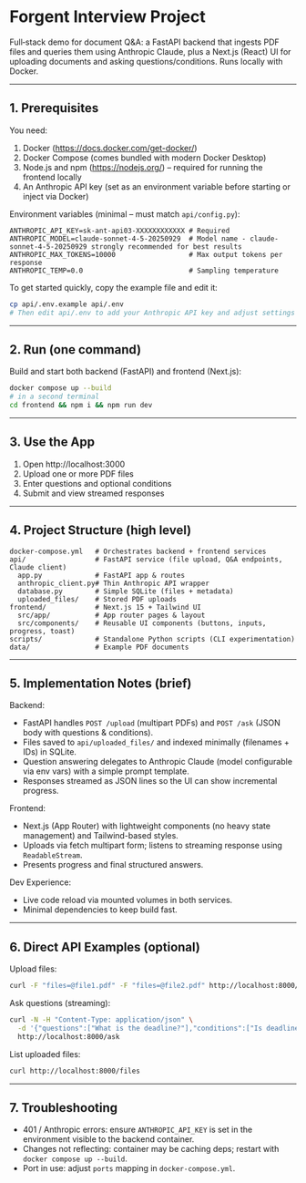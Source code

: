# Forgent Interview Project

Full‑stack demo for document Q&A: a FastAPI backend that ingests PDF files and queries them using Anthropic Claude, plus a Next.js (React) UI for uploading documents and asking questions/conditions. Runs locally with Docker.

---
## 1. Prerequisites
You need:
1. Docker (https://docs.docker.com/get-docker/)
2. Docker Compose (comes bundled with modern Docker Desktop)
3. Node.js and npm (https://nodejs.org/) – required for running the frontend locally
4. An Anthropic API key (set as an environment variable before starting or inject via Docker)

Environment variables (minimal – must match `api/config.py`):
```
ANTHROPIC_API_KEY=sk-ant-api03-XXXXXXXXXXXX # Required  
ANTHROPIC_MODEL=claude-sonnet-4-5-20250929  # Model name - claude-sonnet-4-5-20250929 strongly recommended for best results
ANTHROPIC_MAX_TOKENS=10000                  # Max output tokens per response  
ANTHROPIC_TEMP=0.0                          # Sampling temperature  
```
To get started quickly, copy the example file and edit it:
```bash
cp api/.env.example api/.env
# Then edit api/.env to add your Anthropic API key and adjust settings if needed
```

---
## 2. Run (one command)
Build and start both backend (FastAPI) and frontend (Next.js):
```bash
docker compose up --build
# in a second terminal
cd frontend && npm i && npm run dev

```
---
## 3. Use the App
1. Open http://localhost:3000
2. Upload one or more PDF files
3. Enter questions and optional conditions
4. Submit and view streamed responses

---
## 4. Project Structure (high level)
```
docker-compose.yml   # Orchestrates backend + frontend services
api/                 # FastAPI service (file upload, Q&A endpoints, Claude client)
  app.py             # FastAPI app & routes
  anthropic_client.py# Thin Anthropic API wrapper
  database.py        # Simple SQLite (files + metadata)
  uploaded_files/    # Stored PDF uploads
frontend/            # Next.js 15 + Tailwind UI
  src/app/           # App router pages & layout
  src/components/    # Reusable UI components (buttons, inputs, progress, toast)
scripts/             # Standalone Python scripts (CLI experimentation)
data/                # Example PDF documents
```

---
## 5. Implementation Notes (brief)
Backend:
* FastAPI handles `POST /upload` (multipart PDFs) and `POST /ask` (JSON body with questions & conditions).
* Files saved to `api/uploaded_files/` and indexed minimally (filenames + IDs) in SQLite.
* Question answering delegates to Anthropic Claude (model configurable via env vars) with a simple prompt template.
* Responses streamed as JSON lines so the UI can show incremental progress.

Frontend:
* Next.js (App Router) with lightweight components (no heavy state management) and Tailwind-based styles.
* Uploads via fetch multipart form; listens to streaming response using `ReadableStream`.
* Presents progress and final structured answers.

Dev Experience:
* Live code reload via mounted volumes in both services.
* Minimal dependencies to keep build fast.

---
## 6. Direct API Examples (optional)
Upload files:
```bash
curl -F "files=@file1.pdf" -F "files=@file2.pdf" http://localhost:8000/upload
```

Ask questions (streaming):
```bash
curl -N -H "Content-Type: application/json" \
  -d '{"questions":["What is the deadline?"],"conditions":["Is deadline before Dec 31?"],"file_ids":["uuid1","uuid2"]}' \
  http://localhost:8000/ask
```

List uploaded files:
```bash
curl http://localhost:8000/files
```

---
## 7. Troubleshooting
* 401 / Anthropic errors: ensure `ANTHROPIC_API_KEY` is set in the environment visible to the backend container.
* Changes not reflecting: container may be caching deps; restart with `docker compose up --build`.
* Port in use: adjust `ports` mapping in `docker-compose.yml`.